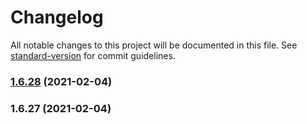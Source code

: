 # Changelog

All notable changes to this project will be documented in this file. See [standard-version](https://github.com/conventional-changelog/standard-version) for commit guidelines.

### [1.6.28](https://github.com/yegobox/flipper/compare/v1.6.27...v1.6.28) (2021-02-04)

### 1.6.27 (2021-02-04)
